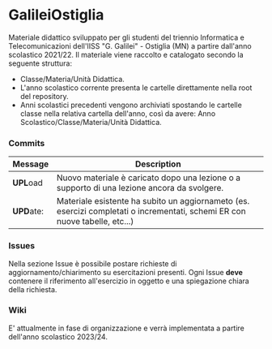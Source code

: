 # GalileiOstiglia
Materiale didattico sviluppato per gli studenti del triennio Informatica e Telecomunicazioni dell'IISS "G. Galilei" - Ostiglia (MN) a partire dall'anno scolastico 2021/22. Il materiale viene raccolto e catalogato secondo la seguente struttura:   
+ Classe/Materia/Unità Didattica.
+ L'anno scolastico corrente presenta le cartelle direttamente nella root del repository.
+ Anni scolastici precedenti vengono archiviati spostando le cartelle classe nella relativa cartella dell'anno, così da avere: Anno Scolastico/Classe/Materia/Unità Didattica.

### Commits
| Message | Description |
|---|---|
| **UPL**oad | Nuovo materiale è caricato dopo una lezione o a supporto di una lezione ancora da svolgere. | 
| **UPD**ate: | Materiale esistente ha subito un aggiornameto (es. esercizi completati o incrementati, schemi ER con nuove tabelle, etc...) |

### Issues   
Nella sezione Issue è possibile postare richieste di aggiornamento/chiarimento su esercitazioni presenti. Ogni Issue **deve** contenere il riferimento all'esercizio in oggetto e una spiegazione chiara della richiesta.

### Wiki   
E' attualmente in fase di organizzazione e verrà implementata a partire dell'anno scolastico 2023/24.